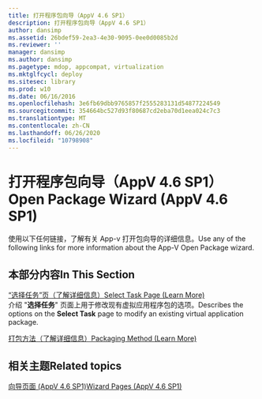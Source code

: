 ```yaml
---
title: 打开程序包向导（AppV 4.6 SP1）
description: 打开程序包向导（AppV 4.6 SP1）
author: dansimp
ms.assetid: 26bdef59-2ea3-4e30-9095-0ee0d0085b2d
ms.reviewer: ''
manager: dansimp
ms.author: dansimp
ms.pagetype: mdop, appcompat, virtualization
ms.mktglfcycl: deploy
ms.sitesec: library
ms.prod: w10
ms.date: 06/16/2016
ms.openlocfilehash: 3e6fb69dbb9765857f2555283131d54877224549
ms.sourcegitcommit: 354664bc527d93f80687cd2eba70d1eea024c7c3
ms.translationtype: MT
ms.contentlocale: zh-CN
ms.lasthandoff: 06/26/2020
ms.locfileid: "10798908"
---
```

# <span data-ttu-id="38dfe-103">打开程序包向导（AppV 4.6 SP1）</span><span class="sxs-lookup"><span data-stu-id="38dfe-103">Open Package Wizard (AppV 4.6 SP1)</span></span>


<span data-ttu-id="38dfe-104">使用以下任何链接，了解有关 App-v 打开包向导的详细信息。</span><span class="sxs-lookup"><span data-stu-id="38dfe-104">Use any of the following links for more information about the App-V Open Package wizard.</span></span>

## <span data-ttu-id="38dfe-105">本部分内容</span><span class="sxs-lookup"><span data-stu-id="38dfe-105">In This Section</span></span>


<a href="" id="select-task-page--learn-more-"></a>[<span data-ttu-id="38dfe-106">“选择任务”页（了解详细信息）</span><span class="sxs-lookup"><span data-stu-id="38dfe-106">Select Task Page (Learn More)</span></span>](select-task-page--learn-more-.md)  
<span data-ttu-id="38dfe-107">介绍 "**选择任务**" 页面上用于修改现有虚拟应用程序包的选项。</span><span class="sxs-lookup"><span data-stu-id="38dfe-107">Describes the options on the **Select Task** page to modify an existing virtual application package.</span></span>

<a href="" id="packaging-method--learn-more-"></a>[<span data-ttu-id="38dfe-108">打包方法（了解详细信息）</span><span class="sxs-lookup"><span data-stu-id="38dfe-108">Packaging Method (Learn More)</span></span>](packaging-method--learn-more-.md)  

## <span data-ttu-id="38dfe-109">相关主题</span><span class="sxs-lookup"><span data-stu-id="38dfe-109">Related topics</span></span>


[<span data-ttu-id="38dfe-110">向导页面 (AppV 4.6 SP1)</span><span class="sxs-lookup"><span data-stu-id="38dfe-110">Wizard Pages (AppV 4.6 SP1)</span></span>](wizard-pages--appv-46-sp1-.md)

 

 





